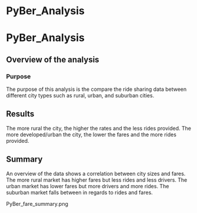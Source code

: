 # PyBer_Analysis
# PyBer_Analysis

## Overview of the analysis

### Purpose

The purpose of this analysis is the compare the ride sharing data between different city types such as rural, urban, and suburban cities.  


## Results

The more rural the city, the higher the rates and the less rides provided. The more developed/urban the city, the lower the fares and the more rides provided.  


## Summary

An overview of the data shows a correlation between city sizes and fares.  The more rural market has higher fares but less rides and less drivers.  The urban market has lower fares but more drivers and more rides.  The suburban market falls between in regards to rides and fares.  

PyBer_fare_summary.png
